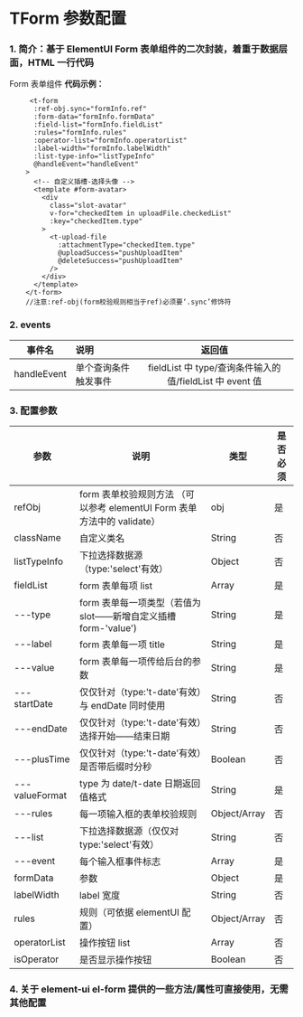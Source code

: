 # TForm 参数配置

### 1. 简介：基于 ElementUI Form 表单组件的二次封装，着重于数据层面，HTML 一行代码

Form 表单组件
**代码示例：**

```
     <t-form
      :ref-obj.sync="formInfo.ref"
      :form-data="formInfo.formData"
      :field-list="formInfo.fieldList"
      :rules="formInfo.rules"
      :operator-list="formInfo.operatorList"
      :label-width="formInfo.labelWidth"
      :list-type-info="listTypeInfo"
      @handleEvent="handleEvent"
    >
      <!-- 自定义插槽-选择头像 -->
      <template #form-avatar>
        <div
          class="slot-avatar"
          v-for="checkedItem in uploadFile.checkedList"
          :key="checkedItem.type"
        >
          <t-upload-file
            :attachmentType="checkedItem.type"
            @uploadSuccess="pushUploadItem"
            @deleteSuccess="pushUploadItem"
          />
        </div>
      </template>
    </t-form>
    //注意:ref-obj(form校验规则相当于ref)必须要‘.sync’修饰符
```

### 2. events

|   事件名    | 说明                 |                          返回值                          |
| :---------: | :------------------- | :------------------------------------------------------: |
| handleEvent | 单个查询条件触发事件 | fieldList 中 type/查询条件输入的值/fieldList 中 event 值 |

### 3. 配置参数

| 参数           | 说明                                                                    | 类型         | 是否必须 |
| -------------- | ----------------------------------------------------------------------- | ------------ | -------- |
| refObj         | form 表单校验规则方法 （可以参考 elementUI Form 表单方法中的 validate） | obj          | 是       |
| className      | 自定义类名                                                              | String       | 否       |
| listTypeInfo   | 下拉选择数据源（type:'select'有效）                                     | Object       | 否       |
| fieldList      | form 表单每项 list                                                      | Array        | 是       |
| ---type        | form 表单每一项类型（若值为 slot——新增自定义插槽 form-'value')          | String       | 是       |
| ---label       | form 表单每一项 title                                                   | String       | 是       |
| ---value       | form 表单每一项传给后台的参数                                           | String       | 是       |
| ---startDate   | 仅仅针对（type:'t-date'有效）与 endDate 同时使用                        | String       | 否       |
| ---endDate     | 仅仅针对（type:'t-date'有效）选择开始——结束日期                         | String       | 否       |
| ---plusTime    | 仅仅针对（type:'t-date'有效）是否带后缀时分秒                           | Boolean      | 否       |
| ---valueFormat | type 为 date/t-date 日期返回值格式                                      | String       | 是       |
| ---rules       | 每一项输入框的表单校验规则                                              | Object/Array | 否       |
| ---list        | 下拉选择数据源（仅仅对 type:'select'有效）                              | String       | 否       |
| ---event       | 每个输入框事件标志                                                      | Array        | 是       |
| formData       | 参数                                                                    | Object       | 是       |
| labelWidth     | label 宽度                                                              | String       | 否       |
| rules          | 规则（可依据 elementUI 配置）                                           | Object/Array | 否       |
| operatorList   | 操作按钮 list                                                           | Array        | 否       |
| isOperator     | 是否显示操作按钮                                                        | Boolean      | 否       |

### 4. 关于 element-ui el-form 提供的一些方法/属性可直接使用，无需其他配置
